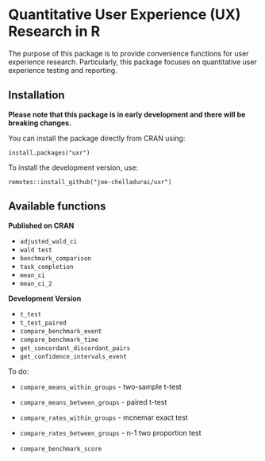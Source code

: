 


# Quantitative User Experience (UX) Research in R

The purpose of this package is to provide convenience functions for user experience research.
Particularly, this package focuses on quantitative user experience testing and reporting.

## Installation

**Please note that this package is in early development and there will be breaking changes.**

You can install the package directly from CRAN using:
```
install.packages("uxr")
```
To install the development version, use:
```
remotes::install_github("joe-chelladurai/uxr")
```

## Available functions

**Published on CRAN**

 - `adjusted_wald_ci`
 - `wald test`
 - `benchmark_comparison`
 - `task_completion`
 - `mean_ci`
 - `mean_ci_2`


**Development Version**

 - `t_test`
 - `t_test_paired`
 - `compare_benchmark_event`
 - `compare_benchmark_time`
 - `get_concordant_discordant_pairs`
 - `get_confidence_intervals_event`


To do:
 - `compare_means_within_groups` - two-sample t-test
 - `compare_means_between_groups` - paired t-test
 - `compare_rates_within_groups` - mcnemar exact test
 - `compare_rates_between_groups` - n-1 two proportion test
 
 - `compare_benchmark_score` 
 
